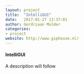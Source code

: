 ```yaml
---
layout: project
title:  "IntelliGUI"
date:   2017-01-27 13:37:01
author: Gerdriaan Mulder
categories:
- project
website: http://www.giphouse.nl/
---
```


#### IntelliGUI

A description will follow

